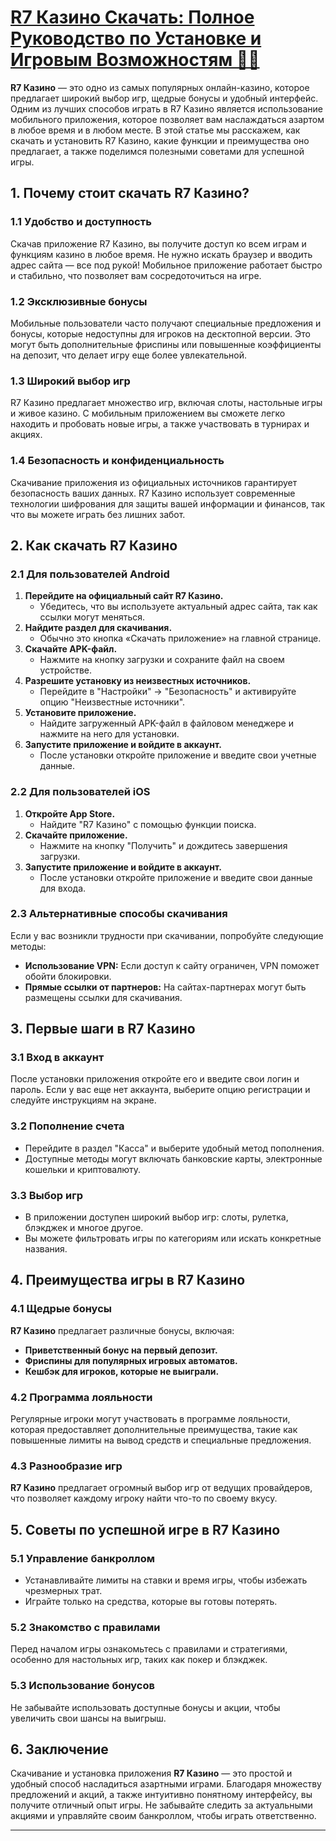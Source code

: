 # [R7 Казино Скачать: Полное Руководство по Установке и Игровым Возможностям 🎰📲](https://brandplay.link/dByFXP7h)

**R7 Казино** — это одно из самых популярных онлайн-казино, которое предлагает широкий выбор игр, щедрые бонусы и удобный интерфейс. Одним из лучших способов играть в R7 Казино является использование мобильного приложения, которое позволяет вам наслаждаться азартом в любое время и в любом месте. В этой статье мы расскажем, как скачать и установить R7 Казино, какие функции и преимущества оно предлагает, а также поделимся полезными советами для успешной игры.

## 1. Почему стоит скачать R7 Казино?

### 1.1 Удобство и доступность

Скачав приложение R7 Казино, вы получите доступ ко всем играм и функциям казино в любое время. Не нужно искать браузер и вводить адрес сайта — все под рукой! Мобильное приложение работает быстро и стабильно, что позволяет вам сосредоточиться на игре.

### 1.2 Эксклюзивные бонусы

Мобильные пользователи часто получают специальные предложения и бонусы, которые недоступны для игроков на десктопной версии. Это могут быть дополнительные фриспины или повышенные коэффициенты на депозит, что делает игру еще более увлекательной.

### 1.3 Широкий выбор игр

R7 Казино предлагает множество игр, включая слоты, настольные игры и живое казино. С мобильным приложением вы сможете легко находить и пробовать новые игры, а также участвовать в турнирах и акциях.

### 1.4 Безопасность и конфиденциальность

Скачивание приложения из официальных источников гарантирует безопасность ваших данных. R7 Казино использует современные технологии шифрования для защиты вашей информации и финансов, так что вы можете играть без лишних забот.

## 2. Как скачать R7 Казино

### 2.1 Для пользователей Android

1. **Перейдите на официальный сайт R7 Казино.**
   * Убедитесь, что вы используете актуальный адрес сайта, так как ссылки могут меняться.
2. **Найдите раздел для скачивания.**
   * Обычно это кнопка «Скачать приложение» на главной странице.
3. **Скачайте APK-файл.**
   * Нажмите на кнопку загрузки и сохраните файл на своем устройстве.
4. **Разрешите установку из неизвестных источников.**
   * Перейдите в "Настройки" → "Безопасность" и активируйте опцию "Неизвестные источники".
5. **Установите приложение.**
   * Найдите загруженный APK-файл в файловом менеджере и нажмите на него для установки.
6. **Запустите приложение и войдите в аккаунт.**
   * После установки откройте приложение и введите свои учетные данные.

### 2.2 Для пользователей iOS

1. **Откройте App Store.**
   * Найдите "R7 Казино" с помощью функции поиска.
2. **Скачайте приложение.**
   * Нажмите на кнопку "Получить" и дождитесь завершения загрузки.
3. **Запустите приложение и войдите в аккаунт.**
   * После установки откройте приложение и введите свои данные для входа.

### 2.3 Альтернативные способы скачивания

Если у вас возникли трудности при скачивании, попробуйте следующие методы:

* **Использование VPN:** Если доступ к сайту ограничен, VPN поможет обойти блокировки.
* **Прямые ссылки от партнеров:** На сайтах-партнерах могут быть размещены ссылки для скачивания.

## 3. Первые шаги в R7 Казино

### 3.1 Вход в аккаунт

После установки приложения откройте его и введите свои логин и пароль. Если у вас еще нет аккаунта, выберите опцию регистрации и следуйте инструкциям на экране.

### 3.2 Пополнение счета

* Перейдите в раздел "Касса" и выберите удобный метод пополнения.
* Доступные методы могут включать банковские карты, электронные кошельки и криптовалюту.

### 3.3 Выбор игр

* В приложении доступен широкий выбор игр: слоты, рулетка, блэкджек и многое другое.
* Вы можете фильтровать игры по категориям или искать конкретные названия.

## 4. Преимущества игры в R7 Казино

### 4.1 Щедрые бонусы

**R7 Казино** предлагает различные бонусы, включая:

* **Приветственный бонус на первый депозит.**
* **Фриспины для популярных игровых автоматов.**
* **Кешбэк для игроков, которые не выиграли.**

### 4.2 Программа лояльности

Регулярные игроки могут участвовать в программе лояльности, которая предоставляет дополнительные преимущества, такие как повышенные лимиты на вывод средств и специальные предложения.

### 4.3 Разнообразие игр

**R7 Казино** предлагает огромный выбор игр от ведущих провайдеров, что позволяет каждому игроку найти что-то по своему вкусу.

## 5. Советы по успешной игре в R7 Казино

### 5.1 Управление банкроллом

* Устанавливайте лимиты на ставки и время игры, чтобы избежать чрезмерных трат.
* Играйте только на средства, которые вы готовы потерять.

### 5.2 Знакомство с правилами

Перед началом игры ознакомьтесь с правилами и стратегиями, особенно для настольных игр, таких как покер и блэкджек.

### 5.3 Использование бонусов

Не забывайте использовать доступные бонусы и акции, чтобы увеличить свои шансы на выигрыш.

## 6. Заключение

Скачивание и установка приложения **R7 Казино** — это простой и удобный способ насладиться азартными играми. Благодаря множеству предложений и акций, а также интуитивно понятному интерфейсу, вы получите отличный опыт игры. Не забывайте следить за актуальными акциями и управляйте своим банкроллом, чтобы играть ответственно.

***

###
